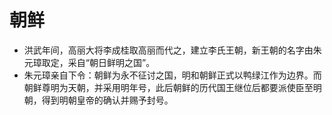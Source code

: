 # 朝鲜

- 洪武年间，高丽大将李成桂取高丽而代之，建立李氏王朝，新王朝的名字由朱元璋取定，采自“朝日鲜明之国”。
- 朱元璋亲自下令：朝鲜为永不征讨之国，明和朝鲜正式以鸭绿江作为边界。而朝鲜尊明为天朝，并采用明年号，此后朝鲜的历代国王继位后都要派使臣至明朝，得到明朝皇帝的确认并赐予封号。